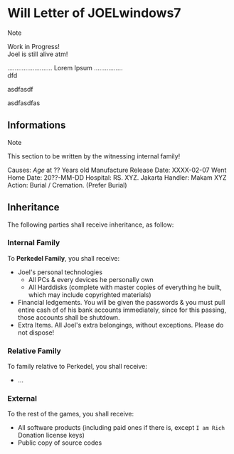 # Will Letter of JOELwindows7

> [!NOTE]  
> Work in Progress!  
> Joel is still alive atm!

......................... Lorem Ipsum ................  
dfd 

asdfasdf

asdfasdfas

## Informations

> [!NOTE]
> This section to be written by the witnessing internal family!

Causes: *Age* at ?? Years old
Manufacture Release Date: XXXX-02-07
Went Home Date: 20??-MM-DD
Hospital: RS. XYZ. Jakarta
Handler: Makam XYZ
Action: Burial / Cremation. (Prefer Burial)

## Inheritance

The following parties shall receive inheritance, as follow:

### Internal Family

To **Perkedel Family**, you shall receive:
- Joel's personal technologies
    - All PCs & every devices he personally own
    - All Harddisks (complete with master copies of everything he built, which may include copyrighted materials)
- Financial ledgements. You will be given the passwords & you must pull entire cash of of his bank accounts immediately, since for this passing, those accounts shall be shutdown.
- Extra Items. All Joel's extra belongings, without exceptions. Please do not dispose!

### Relative Family

To family relative to Perkedel, you shall receive:
- ...

### External

To the rest of the games, you shall receive:  
- All software products (including paid ones if there is, except `I am Rich` Donation license keys)
- Public copy of source codes